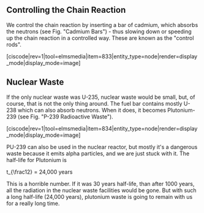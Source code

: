 ## Controlling the Chain Reaction

We control the chain reaction by inserting a bar of cadmium, which absorbs the neutrons (see Fig. "Cadmium Bars") - thus slowing down or speeding up the chain reaction in a controlled way. These are known as the "control rods".

[ciscode|rev=1|tool=elmsmedia|item=833|entity_type=node|render=display_mode|display_mode=image]

## Nuclear Waste

If  the only nuclear waste was U-235, nuclear waste would be small, but, of course, that is not the only thing around. The fuel bar contains mostly U-238 which can also absorb neutrons. When it does, it becomes Plutonium-239 (see Fig. "P-239 Radioactive Waste"). 

[ciscode|rev=1|tool=elmsmedia|item=834|entity_type=node|render=display_mode|display_mode=image]

PU-239 can also be used in the nuclear reactor, but mostly it's a dangerous waste because it emits alpha particles, and we are just stuck with it. The half-life for Plutonium is

<lrn-math>t_{\frac12}</lrn-math> = 24,000 years

This is a horrible number. If it was 30 years half-life, than after 1000 years, all the radiation in the nuclear waste facilities would be gone. But with such a long half-life (24,000 years), plutonium waste is going to remain with us for a really long time.